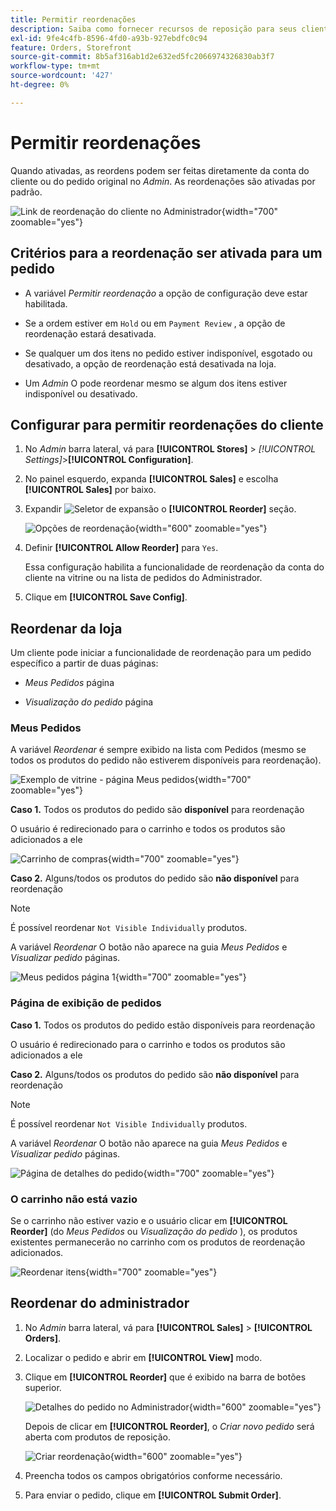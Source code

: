 ```yaml
---
title: Permitir reordenações
description: Saiba como fornecer recursos de reposição para seus clientes.
exl-id: 9fe4c4fb-8596-4fd0-a93b-927ebdfc0c94
feature: Orders, Storefront
source-git-commit: 8b5af316ab1d2e632ed5fc2066974326830ab3f7
workflow-type: tm+mt
source-wordcount: '427'
ht-degree: 0%

---
```


# Permitir reordenações

Quando ativadas, as reordens podem ser feitas diretamente da conta do cliente ou do pedido original no _Admin_. As reordenações são ativadas por padrão.

![Link de reordenação do cliente no Administrador](./assets/customer-reorder.png){width="700" zoomable="yes"}

## Critérios para a reordenação ser ativada para um pedido

- A variável _Permitir reordenação_ a opção de configuração deve estar habilitada.

- Se a ordem estiver em `Hold` ou em `Payment Review` , a opção de reordenação estará desativada.

- Se qualquer um dos itens no pedido estiver indisponível, esgotado ou desativado, a opção de reordenação está desativada na loja.

- Um _Admin_ O pode reordenar mesmo se algum dos itens estiver indisponível ou desativado.

## Configurar para permitir reordenações do cliente

1. No _Admin_ barra lateral, vá para **[!UICONTROL Stores]** > _[!UICONTROL Settings]_>**[!UICONTROL Configuration]**.

1. No painel esquerdo, expanda **[!UICONTROL Sales]** e escolha **[!UICONTROL Sales]** por baixo.

1. Expandir ![Seletor de expansão](../assets/icon-display-expand.png) o **[!UICONTROL Reorder]** seção.

   ![Opções de reordenação](../configuration-reference/sales/assets/sales-reorder.png){width="600" zoomable="yes"}

1. Definir **[!UICONTROL Allow Reorder]** para `Yes`.

   Essa configuração habilita a funcionalidade de reordenação da conta do cliente na vitrine ou na lista de pedidos do Administrador.

1. Clique em **[!UICONTROL Save Config]**.

## Reordenar da loja

Um cliente pode iniciar a funcionalidade de reordenação para um pedido específico a partir de duas páginas:

- _Meus Pedidos_ página

- _Visualização do pedido_ página

### Meus Pedidos

A variável _Reordenar_ é sempre exibido na lista com Pedidos (mesmo se todos os produtos do pedido não estiverem disponíveis para reordenação).

![Exemplo de vitrine - página Meus pedidos](./assets/my-order-page-view.png){width="700" zoomable="yes"}

**Caso 1.** Todos os produtos do pedido são **disponível** para reordenação

O usuário é redirecionado para o carrinho e todos os produtos são adicionados a ele

![Carrinho de compras](./assets/shopping-cart-page.png){width="700" zoomable="yes"}

**Caso 2.** Alguns/todos os produtos do pedido são **não disponível** para reordenação

>[!NOTE]
>
>É possível reordenar `Not Visible Individually` produtos.

A variável _Reordenar_ O botão não aparece na guia _Meus Pedidos_ e _Visualizar pedido_ páginas.

![Meus pedidos página 1](./assets/my-orders-view-page1.png){width="700" zoomable="yes"}

### Página de exibição de pedidos

**Caso 1.** Todos os produtos do pedido estão disponíveis para reordenação

O usuário é redirecionado para o carrinho e todos os produtos são adicionados a ele

**Caso 2.** Alguns/todos os produtos do pedido são **não disponível** para reordenação

>[!NOTE]
>
>É possível reordenar `Not Visible Individually` produtos.

A variável _Reordenar_ O botão não aparece na guia _Meus Pedidos_ e _Visualizar pedido_ páginas.

![Página de detalhes do pedido](./assets/order-view-page.png){width="700" zoomable="yes"}

### O carrinho não está vazio

Se o carrinho não estiver vazio e o usuário clicar em **[!UICONTROL Reorder]** (do _Meus Pedidos_  ou _Visualização do pedido_ ), os produtos existentes permanecerão no carrinho com os produtos de reordenação adicionados.

![Reordenar itens](./assets/shopping-cart-view1.png){width="700" zoomable="yes"}

## Reordenar do administrador

1. No _Admin_ barra lateral, vá para **[!UICONTROL Sales]** > **[!UICONTROL Orders]**.

1. Localizar o pedido e abrir em **[!UICONTROL View]** modo.

1. Clique em **[!UICONTROL Reorder]** que é exibido na barra de botões superior.

   ![Detalhes do pedido no Administrador](./assets/order-view-admin.png){width="600" zoomable="yes"}

   Depois de clicar em **[!UICONTROL Reorder]**, o _Criar novo pedido_ será aberta com produtos de reposição.

   ![Criar reordenação](./assets/create-reorder-page.png){width="600" zoomable="yes"}

1. Preencha todos os campos obrigatórios conforme necessário.

1. Para enviar o pedido, clique em **[!UICONTROL Submit Order]**.
